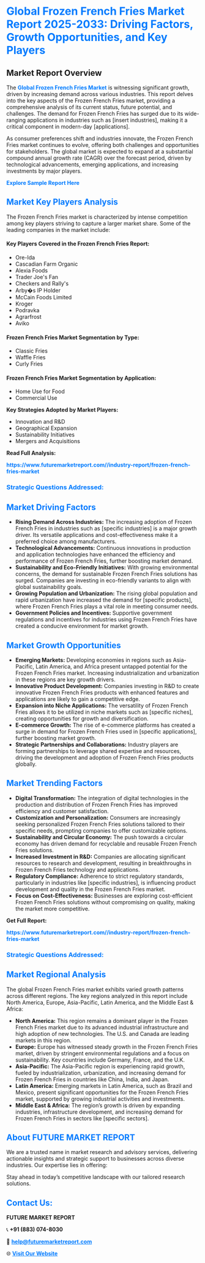 <h1 style="color: #007BFF;">Global Frozen French Fries Market Report 2025-2033: Driving Factors, Growth Opportunities, and Key Players</h1>

<section id="overview">
<h2>Market Report Overview</h2>
<p>The <a href="https://www.futuremarketreport.com//industry-report/frozen-french-fries-market" style="color: #007BFF; text-decoration: none;"><strong>Global Frozen French Fries Market</strong></a> is witnessing significant growth, driven by increasing demand across various industries. This report delves into the key aspects of the Frozen French Fries market, providing a comprehensive analysis of its current status, future potential, and challenges. The demand for Frozen French Fries has surged due to its wide-ranging applications in industries such as [insert industries], making it a critical component in modern-day [applications].</p>
<p>As consumer preferences shift and industries innovate, the Frozen French Fries market continues to evolve, offering both challenges and opportunities for stakeholders. The global market is expected to expand at a substantial compound annual growth rate (CAGR) over the forecast period, driven by technological advancements, emerging applications, and increasing investments by major players.</p>
</section>

<section id="overview">
<p><a href="https://www.futuremarketreport.com//request-sample/reportId=52203" style="color: #007BFF; text-decoration: none;"><strong>Explore Sample Report Here</strong></a></p>
</section>

<section id="key-players">
<h2 style="color: #007BFF;">Market Key Players Analysis</h2>
<p>The Frozen French Fries market is characterized by intense competition among key players striving to capture a larger market share. Some of the leading companies in the market include:</p>
<h4>Key Players Covered in the Frozen French Fries Report:</h4>
<ul><li>Ore-Ida</li><li>Cascadian Farm Organic</li><li>Alexia Foods</li><li>Trader Joe&#039;s Fan</li><li>Checkers and Rally&#039;s</li><li>Arby�s IP Holder</li><li>McCain Foods Limited</li><li>Kroger</li><li>Podravka</li><li>Agrarfrost</li><li>Aviko</li></ul>
<h4>Frozen French Fries Market Segmentation by Type:</h4>
<ul><li>Classic Fries</li><li>Waffle Fries</li><li>Curly Fries</li></ul>

<h4>Frozen French Fries Market Segmentation by Application:</h4>
<ul><li>Home Use for Food</li><li>Commercial Use</li></ul>
<p><strong>Key Strategies Adopted by Market Players:</strong></p>
<ul>
<li>Innovation and R&D</li>
<li>Geographical Expansion</li>
<li>Sustainability Initiatives</li>
<li>Mergers and Acquisitions</li>
</ul>
</section>

<section>
<p><strong>Read Full Analysis: </strong></p><a href="https://www.futuremarketreport.com//industry-report/frozen-french-fries-market" style="color: #007BFF; text-decoration: none;"><strong>https://www.futuremarketreport.com//industry-report/frozen-french-fries-market</strong></a>
<h3 style="color: #007BFF;">Strategic Questions Addressed:</h3>
</section>

<section id="driving-factors">
<h2 style="color: #007BFF;">Market Driving Factors</h2>
<ul>
<li><strong>Rising Demand Across Industries:</strong> The increasing adoption of Frozen French Fries in industries such as [specific industries] is a major growth driver. Its versatile applications and cost-effectiveness make it a preferred choice among manufacturers.</li>
<li><strong>Technological Advancements:</strong> Continuous innovations in production and application technologies have enhanced the efficiency and performance of Frozen French Fries, further boosting market demand.</li>
<li><strong>Sustainability and Eco-Friendly Initiatives:</strong> With growing environmental concerns, the demand for sustainable Frozen French Fries solutions has surged. Companies are investing in eco-friendly variants to align with global sustainability goals.</li>
<li><strong>Growing Population and Urbanization:</strong> The rising global population and rapid urbanization have increased the demand for [specific products], where Frozen French Fries plays a vital role in meeting consumer needs.</li>
<li><strong>Government Policies and Incentives:</strong> Supportive government regulations and incentives for industries using Frozen French Fries have created a conducive environment for market growth.</li>
</ul>
</section>

<section id="growth-opportunities">
<h2 style="color: #007BFF;">Market Growth Opportunities</h2>
<ul>
<li><strong>Emerging Markets:</strong> Developing economies in regions such as Asia-Pacific, Latin America, and Africa present untapped potential for the Frozen French Fries market. Increasing industrialization and urbanization in these regions are key growth drivers.</li>
<li><strong>Innovative Product Development:</strong> Companies investing in R&D to create innovative Frozen French Fries products with enhanced features and applications are likely to gain a competitive edge.</li>
<li><strong>Expansion into Niche Applications:</strong> The versatility of Frozen French Fries allows it to be utilized in niche markets such as [specific niches], creating opportunities for growth and diversification.</li>
<li><strong>E-commerce Growth:</strong> The rise of e-commerce platforms has created a surge in demand for Frozen French Fries used in [specific applications], further boosting market growth.</li>
<li><strong>Strategic Partnerships and Collaborations:</strong> Industry players are forming partnerships to leverage shared expertise and resources, driving the development and adoption of Frozen French Fries products globally.</li>
</ul>
</section>

<section id="trending-factors">
<h2 style="color: #007BFF;">Market Trending Factors</h2>
<ul>
<li><strong>Digital Transformation:</strong> The integration of digital technologies in the production and distribution of Frozen French Fries has improved efficiency and customer satisfaction.</li>
<li><strong>Customization and Personalization:</strong> Consumers are increasingly seeking personalized Frozen French Fries solutions tailored to their specific needs, prompting companies to offer customizable options.</li>
<li><strong>Sustainability and Circular Economy:</strong> The push towards a circular economy has driven demand for recyclable and reusable Frozen French Fries solutions.</li>
<li><strong>Increased Investment in R&D:</strong> Companies are allocating significant resources to research and development, resulting in breakthroughs in Frozen French Fries technology and applications.</li>
<li><strong>Regulatory Compliance:</strong> Adherence to strict regulatory standards, particularly in industries like [specific industries], is influencing product development and quality in the Frozen French Fries market.</li>
<li><strong>Focus on Cost-Effectiveness:</strong> Businesses are exploring cost-efficient Frozen French Fries solutions without compromising on quality, making the market more competitive.</li>
</ul>
</section>

<section>
<p><strong>Get Full Report: </strong></p><a href="https://www.futuremarketreport.com//industry-report/frozen-french-fries-market" style="color: #007BFF; text-decoration: none;"><strong>https://www.futuremarketreport.com//industry-report/frozen-french-fries-market</strong></a>
<h3 style="color: #007BFF;">Strategic Questions Addressed:</h3>
</section>


<section id="regional-analysis">
<h2 style="color: #007BFF;">Market Regional Analysis</h2>
<p>The global Frozen French Fries market exhibits varied growth patterns across different regions. The key regions analyzed in this report include North America, Europe, Asia-Pacific, Latin America, and the Middle East & Africa:</p>
<ul>
<li><strong>North America:</strong> This region remains a dominant player in the Frozen French Fries market due to its advanced industrial infrastructure and high adoption of new technologies. The U.S. and Canada are leading markets in this region.</li>
<li><strong>Europe:</strong> Europe has witnessed steady growth in the Frozen French Fries market, driven by stringent environmental regulations and a focus on sustainability. Key countries include Germany, France, and the U.K.</li>
<li><strong>Asia-Pacific:</strong> The Asia-Pacific region is experiencing rapid growth, fueled by industrialization, urbanization, and increasing demand for Frozen French Fries in countries like China, India, and Japan.</li>
<li><strong>Latin America:</strong> Emerging markets in Latin America, such as Brazil and Mexico, present significant opportunities for the Frozen French Fries market, supported by growing industrial activities and investments.</li>
<li><strong>Middle East & Africa:</strong> The region’s growth is driven by expanding industries, infrastructure development, and increasing demand for Frozen French Fries in sectors like [specific sectors].</li>
</ul>
</section>

<footer>
<h2 style="color: #007BFF;">About FUTURE MARKET REPORT</h2>
<p>We are a trusted name in market research and advisory services, delivering actionable insights and strategic support to businesses across diverse industries. Our expertise lies in offering:</p>

<p>Stay ahead in today’s competitive landscape with our tailored research solutions.</p>

<h2 style="color: #007BFF;">Contact Us:</h2>
<p><strong>FUTURE MARKET REPORT</strong></p>
<p>📞 <strong>+91 (883) 074-8030</strong></p>
<p>📧 <strong><a href="mailto:help@futuremarketreport.com" style="color: #007BFF;">help@futuremarketreport.com</a></strong></p>
<p>🌐 <strong><a href="https://www.futuremarketreport.com/" style="color: #007BFF;">Visit Our Website</a></strong></p>
</footer>